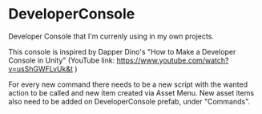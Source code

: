 # DeveloperConsole
 
Developer Console that I'm currenly using in my own projects. 

This console is inspired by Dapper Dino's "How to Make a Developer Console in Unity" (YouTube link: https://www.youtube.com/watch?v=usShGWFLvUk&t )

For every new command there needs to be a new script with the wanted action to be called and new item created via Asset Menu. New asset items also need to be added on DeveloperConsole prefab, under "Commands".
